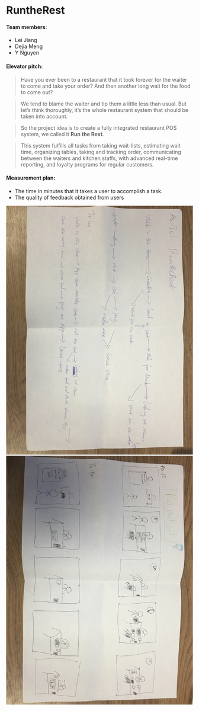 # RuntheRest

#### Team members: 
- Lei Jiang
- Dejia Meng
- Y Nguyen


#### Elevator pitch: 
>Have you ever been to a restaurant that it took forever for the waiter to come and take your order? And then another long wait for the food to come out? 

>We tend to blame the waiter and tip them a little less than usual. But let’s think thoroughly, it’s the whole restaurant system that should be taken into account. 

>So the project idea is to create a fully integrated restaurant POS system, we called it **Run the Rest**. 

>This system fulfills all tasks from taking wait-lists, estimating wait time, organizing tables, taking and tracking order, communicating between the waiters and kitchen staffs, with advanced real-time reporting, and loyalty programs for regular customers.


#### Measurement plan: 
  * The time in minutes that it takes a user to accomplish a task. 
  * The quality of feedback obtained from users


![picture](IMG_1762.JPG)
![picture](IMG_1763.JPG)
